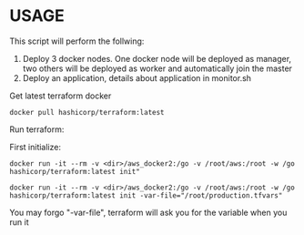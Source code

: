 # USAGE

This script will perform the follwing:
1. Deploy 3 docker nodes. One docker node will be deployed as manager, two others will be deployed as worker and automatically join the master
2. Deploy an application, details about application in monitor.sh

Get latest terraform docker

```
docker pull hashicorp/terraform:latest
```

Run terraform:

First initialize:

```
docker run -it --rm -v <dir>/aws_docker2:/go -v /root/aws:/root -w /go hashicorp/terraform:latest init"
```

```
docker run -it --rm -v <dir>/aws_docker2:/go -v /root/aws:/root -w /go hashicorp/terraform:latest init -var-file="/root/production.tfvars"
```

You may forgo "-var-file", terraform will ask you for the variable when you run it
